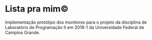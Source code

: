 # Lista pra mim©

Implementação protótipo dos monitores para o projeto da disciplina de Laboratório de Programação II em 2018-1 da Universidade Federal de Campina Grande.
